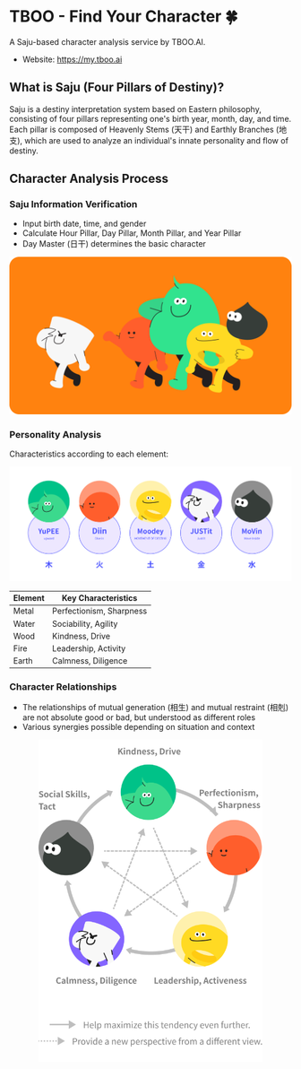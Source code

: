 # TBOO - Find Your Character 🍀

A Saju-based character analysis service by TBOO.AI.

- Website: https://my.tboo.ai

## What is Saju (Four Pillars of Destiny)?

Saju is a destiny interpretation system based on Eastern philosophy, consisting of four pillars representing one's birth year, month, day, and time. Each pillar is composed of Heavenly Stems (天干) and Earthly Branches (地支), which are used to analyze an individual's innate personality and flow of destiny.

## Character Analysis Process

### Saju Information Verification

- Input birth date, time, and gender
- Calculate Hour Pillar, Day Pillar, Month Pillar, and Year Pillar
- Day Master (日干) determines the basic character

![character group](./public/images/group.png)

### Personality Analysis

Characteristics according to each element:

![all charactor](./public/images/all_charactor.png)

| Element | Key Characteristics      |
| ------- | ------------------------ |
| Metal   | Perfectionism, Sharpness |
| Water   | Sociability, Agility     |
| Wood    | Kindness, Drive          |
| Fire    | Leadership, Activity     |
| Earth   | Calmness, Diligence      |

### Character Relationships

- The relationships of mutual generation (相生) and mutual restraint (相剋) are not absolute good or bad, but understood as different roles
- Various synergies possible depending on situation and context

<div style="text-align: center">
    <img src="./public/images/mypage/perspective_en.png" width="400" alt="perspective">
</div>
